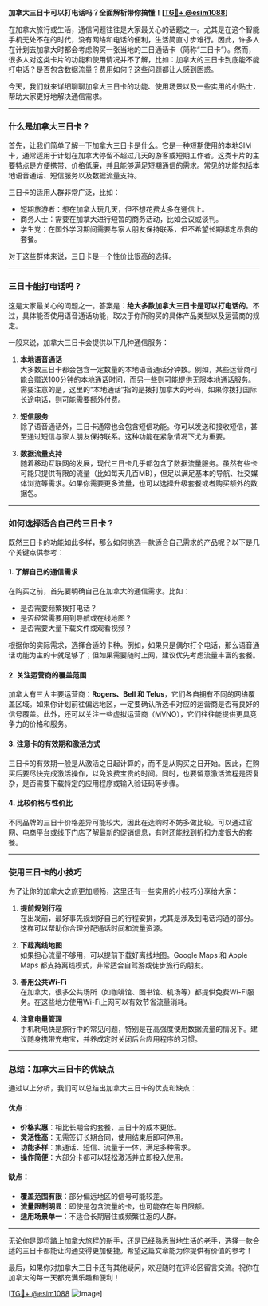 **加拿大三日卡可以打电话吗？全面解析带你搞懂！[[TG💪+ @esim1088](https://t.me/s/esim1088)]**

在加拿大旅行或生活，通信问题往往是大家最关心的话题之一。尤其是在这个智能手机无处不在的时代，没有网络和电话的便利，生活简直寸步难行。因此，许多人在计划去加拿大时都会考虑购买一张当地的三日通话卡（简称“三日卡”）。然而，很多人对这类卡片的功能和使用情况并不了解，比如：加拿大的三日卡到底能不能打电话？是否包含数据流量？费用如何？这些问题都让人感到困惑。

今天，我们就来详细聊聊加拿大三日卡的功能、使用场景以及一些实用的小贴士，帮助大家更好地解决通信需求。

---

### **什么是加拿大三日卡？**

首先，让我们简单了解一下加拿大三日卡是什么。它是一种短期使用的本地SIM卡，通常适用于计划在加拿大停留不超过几天的游客或短期工作者。这类卡片的主要特点是方便携带、价格低廉，并且能够满足短期通信的需求。常见的功能包括本地语音通话、短信服务以及数据流量支持。

三日卡的适用人群非常广泛，比如：

- 短期旅游者：想在加拿大玩几天，但不想花费太多在通信上。
- 商务人士：需要在加拿大进行短暂的商务活动，比如会议或谈判。
- 学生党：在国外学习期间需要与家人朋友保持联系，但不希望长期绑定昂贵的套餐。

对于这些群体来说，三日卡是一个性价比很高的选择。

---

### **三日卡能打电话吗？**

这是大家最关心的问题之一。答案是：**绝大多数加拿大三日卡是可以打电话的**。不过，具体能否使用语音通话功能，取决于你所购买的具体产品类型以及运营商的规定。

一般来说，加拿大三日卡会提供以下几种通信服务：

1. **本地语音通话**  
   大多数三日卡都会包含一定数量的本地语音通话分钟数。例如，某些运营商可能会赠送100分钟的本地通话时间，而另一些则可能提供无限本地通话服务。需要注意的是，这里的“本地通话”指的是拨打加拿大的号码，如果你拨打国际长途电话，则可能需要额外付费。

2. **短信服务**  
   除了语音通话外，三日卡通常也会包含短信功能。你可以发送和接收短信，甚至通过短信与家人朋友保持联系。这种功能在紧急情况下尤为重要。

3. **数据流量支持**  
   随着移动互联网的发展，现代三日卡几乎都包含了数据流量服务。虽然有些卡可能只提供有限的流量（比如每天几百MB），但足以满足基本的导航、社交媒体浏览等需求。如果你需要更多流量，也可以选择升级套餐或者购买额外的数据包。

---

### **如何选择适合自己的三日卡？**

既然三日卡的功能如此多样，那么如何挑选一款适合自己需求的产品呢？以下是几个关键点供参考：

#### **1. 了解自己的通信需求**
在购买之前，首先要明确自己在加拿大的通信需求。比如：
- 是否需要频繁拨打电话？
- 是否经常需要用到导航或在线地图？
- 是否需要大量下载文件或观看视频？

根据你的实际需求，选择合适的卡种。例如，如果只是偶尔打个电话，那么语音通话功能为主的卡就足够了；但如果需要随时上网，建议优先考虑流量丰富的套餐。

#### **2. 关注运营商的覆盖范围**
加拿大有三大主要运营商：**Rogers、Bell 和 Telus**，它们各自拥有不同的网络覆盖区域。如果你计划前往偏远地区，一定要确认所选卡对应的运营商是否有良好的信号覆盖。此外，还可以关注一些虚拟运营商（MVNO），它们往往能提供更具竞争力的价格和服务。

#### **3. 注意卡的有效期和激活方式**
三日卡的有效期一般是从激活之日起计算的，而不是从购买之日开始。因此，在购买后要尽快完成激活操作，以免浪费宝贵的时间。同时，也要留意激活流程是否复杂，是否需要下载特定的应用程序或输入验证码等步骤。

#### **4. 比较价格与性价比**
不同品牌的三日卡价格差异可能较大，因此在选购时不妨多做比较。可以通过官网、电商平台或线下门店了解最新的促销信息，有时还能找到折扣力度很大的套餐。

---

### **使用三日卡的小技巧**

为了让你的加拿大之旅更加顺畅，这里还有一些实用的小技巧分享给大家：

1. **提前规划行程**  
   在出发前，最好事先规划好自己的行程安排，尤其是涉及到电话沟通的部分。这样可以帮助你合理分配通话时间和流量资源。

2. **下载离线地图**  
   如果担心流量不够用，可以提前下载好离线地图。Google Maps 和 Apple Maps 都支持离线模式，非常适合自驾游或徒步旅行的朋友。

3. **善用公共Wi-Fi**  
   在加拿大，很多公共场所（如咖啡馆、图书馆、机场等）都提供免费Wi-Fi服务。在这些地方使用Wi-Fi上网可以有效节省流量消耗。

4. **注意电量管理**  
   手机耗电快是旅行中的常见问题，特别是在高强度使用数据流量的情况下。建议随身携带充电宝，并养成定时关闭后台应用程序的习惯。

---

### **总结：加拿大三日卡的优缺点**

通过以上分析，我们可以总结出加拿大三日卡的优点和缺点：

#### **优点：**
- **价格实惠**：相比长期合约套餐，三日卡的成本更低。
- **灵活性高**：无需签订长期合同，使用结束后即可停用。
- **功能多样**：集通话、短信、流量于一体，满足多种需求。
- **操作简便**：大部分卡都可以轻松激活并立即投入使用。

#### **缺点：**
- **覆盖范围有限**：部分偏远地区的信号可能较差。
- **流量限制明显**：即使是包含流量的卡，也可能存在每日限额。
- **适用场景单一**：不适合长期居住或频繁往返的人群。

---

无论你是即将踏上加拿大旅程的新手，还是已经熟悉当地生活的老手，选择一款合适的三日卡都能让沟通变得更加便捷。希望这篇文章能为你提供有价值的参考！

最后，如果你对加拿大三日卡还有其他疑问，欢迎随时在评论区留言交流。祝你在加拿大的每一天都充满乐趣和便利！

[[TG💪+ @esim1088](https://t.me/s/esim1088) ![Image](https://i.postimg.cc/4NQfJmqS/Snipaste-2025-05-13-00-14-12.png)]